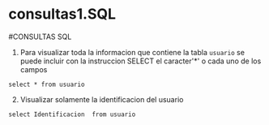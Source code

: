 # consultas1.SQL

#CONSULTAS SQL

1. Para visualizar toda la informacion que contiene la tabla `usuario` se puede incluir con la instruccion SELECT el caracter'*' o cada uno de los campos 

`select * from usuario`

2. Visualizar solamente la identificacion del usuario 

`select Identificacion  from usuario`
